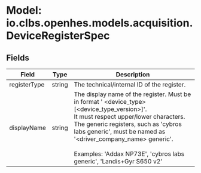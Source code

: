 # Model: io.clbs.openhes.models.acquisition.DeviceRegisterSpec

## Fields

| Field | Type | Description |
| --- | --- | --- |
| registerType | string | The technical/internal ID of the register. |
| displayName | string | The display name of the register. Must be in format '<manufacturer> <device_type> [<device_type_version>]'.<br> It must respect upper/lower characters.<br> The generic registers, such as 'cybros labs generic', must be named as '<driver_company_name> generic'.<br><br> Examples: 'Addax NP73E', 'cybros labs generic', 'Landis+Gyr S650 v2' |

